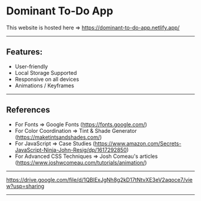 
# Dominant To-Do App

This website is hosted here => https://dominant-to-do-app.netlify.app/

<hr>

## Features:
- User-friendly
- Local Storage Supported
- Responsive on all devices
- Animations / Keyframes

<hr>

## References
- For Fonts => Google Fonts (https://fonts.google.com/)
- For Color Coordination => Tint & Shade Generator (https://maketintsandshades.com/)
- For JavaScript => Case Studies (https://www.amazon.com/Secrets-JavaScript-Ninja-John-Resig/dp/1617292850)
- For Advanced CSS Techniques => Josh Comeau's articles (https://www.joshwcomeau.com/tutorials/animation/)

<hr>

https://drive.google.com/file/d/1QBlExJgNh8g2kD17tNtvXE3eV2aqoce7/view?usp=sharing

<hr>
